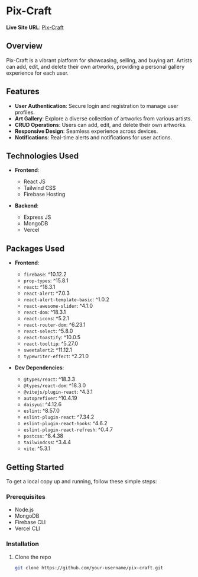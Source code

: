 # Pix-Craft

**Live Site URL**: [Pix-Craft](https://pix-craft.web.app/)

## Overview

Pix-Craft is a vibrant platform for showcasing, selling, and buying art. Artists can add, edit, and delete their own artworks, providing a personal gallery experience for each user.

## Features

- **User Authentication**: Secure login and registration to manage user profiles.
- **Art Gallery**: Explore a diverse collection of artworks from various artists.
- **CRUD Operations**: Users can add, edit, and delete their own artworks.
- **Responsive Design**: Seamless experience across devices.
- **Notifications**: Real-time alerts and notifications for user actions.

## Technologies Used

- **Frontend**: 
  - React JS
  - Tailwind CSS
  - Firebase Hosting

- **Backend**:
  - Express JS
  - MongoDB
  - Vercel

## Packages Used

- **Frontend**:
  - `firebase`: ^10.12.2
  - `prop-types`: ^15.8.1
  - `react`: ^18.3.1
  - `react-alert`: ^7.0.3
  - `react-alert-template-basic`: ^1.0.2
  - `react-awesome-slider`: ^4.1.0
  - `react-dom`: ^18.3.1
  - `react-icons`: ^5.2.1
  - `react-router-dom`: ^6.23.1
  - `react-select`: ^5.8.0
  - `react-toastify`: ^10.0.5
  - `react-tooltip`: ^5.27.0
  - `sweetalert2`: ^11.12.1
  - `typewriter-effect`: ^2.21.0

- **Dev Dependencies**:
  - `@types/react`: ^18.3.3
  - `@types/react-dom`: ^18.3.0
  - `@vitejs/plugin-react`: ^4.3.1
  - `autoprefixer`: ^10.4.19
  - `daisyui`: ^4.12.6
  - `eslint`: ^8.57.0
  - `eslint-plugin-react`: ^7.34.2
  - `eslint-plugin-react-hooks`: ^4.6.2
  - `eslint-plugin-react-refresh`: ^0.4.7
  - `postcss`: ^8.4.38
  - `tailwindcss`: ^3.4.4
  - `vite`: ^5.3.1

## Getting Started

To get a local copy up and running, follow these simple steps:

### Prerequisites

- Node.js
- MongoDB
- Firebase CLI
- Vercel CLI

### Installation

1. Clone the repo
   ```sh
   git clone https://github.com/your-username/pix-craft.git
